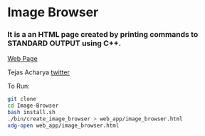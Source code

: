 # Image Browser 

### It is a an HTML page created by printing <html> commands to STANDARD OUTPUT using C++.

[Web Page](web_app/image_browser.html)


Tejas Acharya [twitter](https://twitter.com/achte_te)

To Run:

```sh
git clone 
cd Image-Browser
bash install.sh
./bin/create_image_browser > web_app/image_browser.html
xdg-open web_app/image_browser.html
```